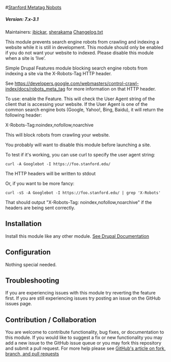 #[Stanford Metatag Nobots](https://github.com/SU-SWS/stanford_metatag_nobots)
##### Version: 7.x-3.1

Maintainers: [jbickar](https://github.com/jbickar), [sherakama](https://github.com/sherakama)
[Changelog.txt](CHANGELOG.txt)

This module prevents search engine robots from crawling and indexing a website while it is still in development. This module should only be enabled if you do not want your website to indexed. Please disable this module when a site is ‘live’.

Simple Drupal Features module blocking search engine robots from indexing a site
via the X-Robots-Tag HTTP header.

See https://developers.google.com/webmasters/control-crawl-index/docs/robots_meta_tag
for more information on that HTTP header.

To use: enable the Feature. This will check the User Agent string of the client
that is accessing your website. If the User Agent is one of the common search engine
bots (Google, Yahoo!, Bing, Baidu), it will return the following header:

X-Robots-Tag:noindex,nofollow,noarchive

This will block robots from crawling your website.

You probably will want to disable this module before launching a site.

To test if it's working, you can use curl to specify the user agent string:

    curl -A Googlebot -I https://foo.stanford.edu/

The HTTP headers will be written to stdout

Or, if you want to be more fancy:

    curl -sS -A Googlebot -I https://foo.stanford.edu/ | grep 'X-Robots'

That should output "X-Robots-Tag: noindex,nofollow,noarchive" if the headers are being sent correctly.


Installation
---

Install this module like any other module. [See Drupal Documentation](https://drupal.org/documentation/install/modules-themes/modules-7)

Configuration
---

Nothing special needed.

Troubleshooting
---

If you are experiencing issues with this module try reverting the feature first. If you are still experiencing issues try posting an issue on the GitHub issues page.

Contribution / Collaboration
---

You are welcome to contribute functionality, bug fixes, or documentation to this module. If you would like to suggest a fix or new functionality you may add a new issue to the GitHub issue queue or you may fork this repository and submit a pull request. For more help please see [GitHub's article on fork, branch, and pull requests](https://help.github.com/articles/using-pull-requests)
